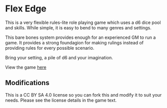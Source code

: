 # Flex Edge

This is a very flexible rules-lite role playing game which uses a d6 dice pool and skills. 
While simple, it is easy to bend to many genres and settings.

This bare bones system provides enough for an experienced GM to run a game. It provides a 
strong foundagion for making rulings instead of providing rules for every possible scenario.

Bring your setting, a pile of d6 and your imagination.

View the game [here](https://github.com/curtp/flex_edge_rpg/blob/main/FlexEdge.md)

## Modifications
This is a CC BY SA 4.0 license so you can fork this and modify it to suit your needs. Please see the license details in the game text.
